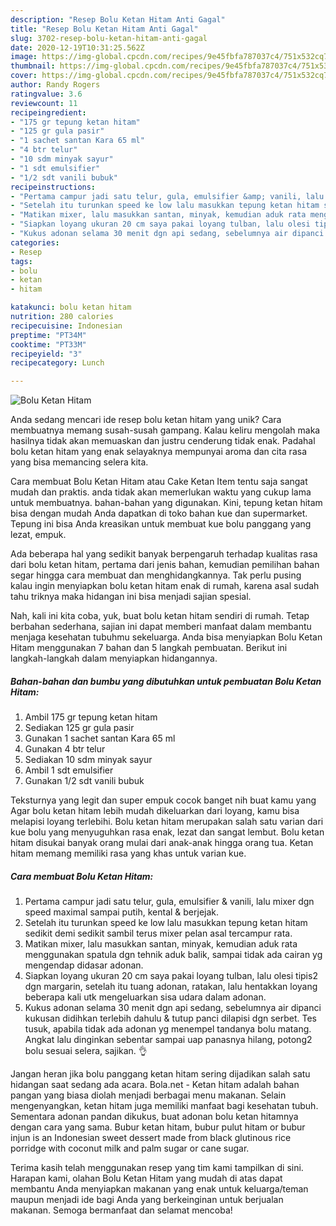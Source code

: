 ```yaml
---
description: "Resep Bolu Ketan Hitam Anti Gagal"
title: "Resep Bolu Ketan Hitam Anti Gagal"
slug: 3702-resep-bolu-ketan-hitam-anti-gagal
date: 2020-12-19T10:31:25.562Z
image: https://img-global.cpcdn.com/recipes/9e45fbfa787037c4/751x532cq70/bolu-ketan-hitam-foto-resep-utama.jpg
thumbnail: https://img-global.cpcdn.com/recipes/9e45fbfa787037c4/751x532cq70/bolu-ketan-hitam-foto-resep-utama.jpg
cover: https://img-global.cpcdn.com/recipes/9e45fbfa787037c4/751x532cq70/bolu-ketan-hitam-foto-resep-utama.jpg
author: Randy Rogers
ratingvalue: 3.6
reviewcount: 11
recipeingredient:
- "175 gr tepung ketan hitam"
- "125 gr gula pasir"
- "1 sachet santan Kara 65 ml"
- "4 btr telur"
- "10 sdm minyak sayur"
- "1 sdt emulsifier"
- "1/2 sdt vanili bubuk"
recipeinstructions:
- "Pertama campur jadi satu telur, gula, emulsifier &amp; vanili, lalu mixer dgn speed maximal sampai putih, kental &amp; berjejak."
- "Setelah itu turunkan speed ke low lalu masukkan tepung ketan hitam sedikit demi sedikit sambil terus mixer pelan asal tercampur rata."
- "Matikan mixer, lalu masukkan santan, minyak, kemudian aduk rata menggunakan spatula dgn tehnik aduk balik, sampai tidak ada cairan yg mengendap didasar adonan."
- "Siapkan loyang ukuran 20 cm saya pakai loyang tulban, lalu olesi tipis2 dgn margarin, setelah itu tuang adonan, ratakan, lalu hentakkan loyang beberapa kali utk mengeluarkan sisa udara dalam adonan."
- "Kukus adonan selama 30 menit dgn api sedang, sebelumnya air dipanci kukusan didihkan terlebih dahulu &amp; tutup panci dilapisi dgn serbet. Tes tusuk, apabila tidak ada adonan yg menempel tandanya bolu matang. Angkat lalu dinginkan sebentar sampai uap panasnya hilang, potong2 bolu sesuai selera, sajikan. 👌"
categories:
- Resep
tags:
- bolu
- ketan
- hitam

katakunci: bolu ketan hitam 
nutrition: 280 calories
recipecuisine: Indonesian
preptime: "PT34M"
cooktime: "PT33M"
recipeyield: "3"
recipecategory: Lunch

---
```



![Bolu Ketan Hitam](https://img-global.cpcdn.com/recipes/9e45fbfa787037c4/751x532cq70/bolu-ketan-hitam-foto-resep-utama.jpg)

Anda sedang mencari ide resep bolu ketan hitam yang unik? Cara membuatnya memang susah-susah gampang. Kalau keliru mengolah maka hasilnya tidak akan memuaskan dan justru cenderung tidak enak. Padahal bolu ketan hitam yang enak selayaknya mempunyai aroma dan cita rasa yang bisa memancing selera kita.

Cara membuat Bolu Ketan Hitam atau Cake Ketan Item tentu saja sangat mudah dan praktis. anda tidak akan memerlukan waktu yang cukup lama untuk membuatnya. bahan-bahan yang digunakan. Kini, tepung ketan hitam bisa dengan mudah Anda dapatkan di toko bahan kue dan supermarket. Tepung ini bisa Anda kreasikan untuk membuat kue bolu panggang yang lezat, empuk.

Ada beberapa hal yang sedikit banyak berpengaruh terhadap kualitas rasa dari bolu ketan hitam, pertama dari jenis bahan, kemudian pemilihan bahan segar hingga cara membuat dan menghidangkannya. Tak perlu pusing kalau ingin menyiapkan bolu ketan hitam enak di rumah, karena asal sudah tahu triknya maka hidangan ini bisa menjadi sajian spesial.


Nah, kali ini kita coba, yuk, buat bolu ketan hitam sendiri di rumah. Tetap berbahan sederhana, sajian ini dapat memberi manfaat dalam membantu menjaga kesehatan tubuhmu sekeluarga. Anda bisa menyiapkan Bolu Ketan Hitam menggunakan 7 bahan dan 5 langkah pembuatan. Berikut ini langkah-langkah dalam menyiapkan hidangannya.

<!--inarticleads1-->

##### Bahan-bahan dan bumbu yang dibutuhkan untuk pembuatan Bolu Ketan Hitam:

1. Ambil 175 gr tepung ketan hitam
1. Sediakan 125 gr gula pasir
1. Gunakan 1 sachet santan Kara 65 ml
1. Gunakan 4 btr telur
1. Sediakan 10 sdm minyak sayur
1. Ambil 1 sdt emulsifier
1. Gunakan 1/2 sdt vanili bubuk


Teksturnya yang legit dan super empuk cocok banget nih buat kamu yang Agar bolu ketan hitam lebih mudah dikeluarkan dari loyang, kamu bisa melapisi loyang terlebihi. Bolu ketan hitam merupakan salah satu varian dari kue bolu yang menyuguhkan rasa enak, lezat dan sangat lembut. Bolu ketan hitam disukai banyak orang mulai dari anak-anak hingga orang tua. Ketan hitam memang memiliki rasa yang khas untuk varian kue. 

<!--inarticleads2-->

##### Cara membuat Bolu Ketan Hitam:

1. Pertama campur jadi satu telur, gula, emulsifier &amp; vanili, lalu mixer dgn speed maximal sampai putih, kental &amp; berjejak.
1. Setelah itu turunkan speed ke low lalu masukkan tepung ketan hitam sedikit demi sedikit sambil terus mixer pelan asal tercampur rata.
1. Matikan mixer, lalu masukkan santan, minyak, kemudian aduk rata menggunakan spatula dgn tehnik aduk balik, sampai tidak ada cairan yg mengendap didasar adonan.
1. Siapkan loyang ukuran 20 cm saya pakai loyang tulban, lalu olesi tipis2 dgn margarin, setelah itu tuang adonan, ratakan, lalu hentakkan loyang beberapa kali utk mengeluarkan sisa udara dalam adonan.
1. Kukus adonan selama 30 menit dgn api sedang, sebelumnya air dipanci kukusan didihkan terlebih dahulu &amp; tutup panci dilapisi dgn serbet. Tes tusuk, apabila tidak ada adonan yg menempel tandanya bolu matang. Angkat lalu dinginkan sebentar sampai uap panasnya hilang, potong2 bolu sesuai selera, sajikan. 👌


Jangan heran jika bolu panggang ketan hitam sering dijadikan salah satu hidangan saat sedang ada acara. Bola.net - Ketan hitam adalah bahan pangan yang biasa diolah menjadi berbagai menu makanan. Selain mengenyangkan, ketan hitam juga memiliki manfaat bagi kesehatan tubuh. Sementara adonan pandan dikukus, buat adonan bolu ketan hitamnya dengan cara yang sama. Bubur ketan hitam, bubur pulut hitam or bubur injun is an Indonesian sweet dessert made from black glutinous rice porridge with coconut milk and palm sugar or cane sugar. 

Terima kasih telah menggunakan resep yang tim kami tampilkan di sini. Harapan kami, olahan Bolu Ketan Hitam yang mudah di atas dapat membantu Anda menyiapkan makanan yang enak untuk keluarga/teman maupun menjadi ide bagi Anda yang berkeinginan untuk berjualan makanan. Semoga bermanfaat dan selamat mencoba!
